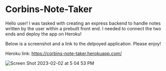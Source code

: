 # Corbins-Note-Taker
Hello user! I was tasked with creating an express backend to handle notes written by the user within a prebuilt front end. I needed to connect the two ends and deploy the app on Heroku!

Below is a screenshot and a link to the delpoyed application. Please enjoy!

Heroku link: https://corbins-note-taker.herokuapp.com/

![Screen Shot 2023-02-02 at 5 04 53 PM](https://user-images.githubusercontent.com/111820384/216460502-e1e05d29-a289-4d07-887b-758ec0ca5338.png)
